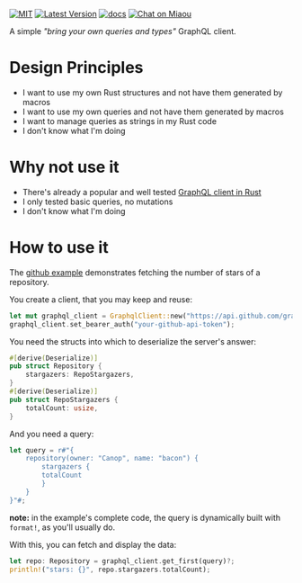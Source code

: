 [![MIT][s2]][l2] [![Latest Version][s1]][l1] [![docs][s3]][l3] [![Chat on Miaou][s4]][l4]

[s1]: https://img.shields.io/crates/v/byo-graphql.svg
[l1]: https://crates.io/crates/byo-graphql

[s2]: https://img.shields.io/badge/license-MIT-blue.svg
[l2]: LICENSE

[s3]: https://docs.rs/byo-graphql/badge.svg
[l3]: https://docs.rs/byo-graphql/

[s4]: https://miaou.dystroy.org/static/shields/room.svg
[l4]: https://miaou.dystroy.org/3


A simple *"bring your own queries and types"* GraphQL client.

# Design Principles

* I want to use my own Rust structures and not have them generated by macros
* I want to use my own queries and not have them generated by macros
* I want to manage queries as strings in my Rust code
* I don't know what I'm doing

# Why not use it

* There's already a popular and well tested [GraphQL client in Rust](https://github.com/graphql-rust/graphql-client)
* I only tested basic queries, no mutations
* I don't know what I'm doing

# How to use it

The [github example](examples/github-stars/main.rs) demonstrates fetching the number of stars of a repository.

You create a client, that you may keep and reuse:

```rust
let mut graphql_client = GraphqlClient::new("https://api.github.com/graphql")?;
graphql_client.set_bearer_auth("your-github-api-token");
```

You need the structs into which to deserialize the server's answer:

```rust
#[derive(Deserialize)]
pub struct Repository {
    stargazers: RepoStargazers,
}
#[derive(Deserialize)]
pub struct RepoStargazers {
    totalCount: usize,
}
```
And you need a query:
```rust
let query = r#"{
	repository(owner: "Canop", name: "bacon") {
	    stargazers {
		totalCount
	    }
	}
}"#;
```
**note:** in the example's complete code, the query is dynamically built with `format!`, as you'll usually do.

With this, you can fetch and display the data:

```rust
let repo: Repository = graphql_client.get_first(query)?;
println!("stars: {}", repo.stargazers.totalCount);
```
